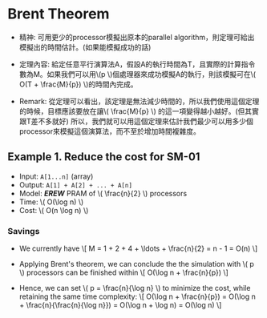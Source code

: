 # Brent Theorem

- 精神: 可用更少的processor模擬出原本的parallel algorithm，則定理可給出模擬出的時間估計。(如果能模擬成功的話)

- 定理內容:
給定任意平行演算法A，假設A的執行時間為T，且實際的計算指令數為M。如果我們可以用\\(p \\)個處理器來成功模擬A的執行，則該模擬可在\\( O(T + \frac{M}{p}) \\)的時間內完成。

- Remark:
  從定理可以看出，該定理是無法減少時間的，所以我們使用這個定理的時候，目標應該要放在讓\\( \frac{M}{p} \\) 的這一項變得越小越好。(但其實跟T差不多就好)
  所以，我們就可以用這個定理來估計我們最少可以用多少個processor來模擬這個演算法，而不至於增加時間複雜度。


## Example 1. Reduce the cost for SM-01
- Input: `A[1...n]` (array)
- Output: `A[1] + A[2] + ... + A[n]`
- Model: ***EREW*** PRAM of \\( \frac{n}{2} \\) processors
- Time: \\( O(\log n) \\)
- Cost: \\( O(n \log n) \\)

### Savings
- We currently have
\\[
M = 1 + 2 + 4 + \ldots + \frac{n}{2} = n - 1 = O(n)
\\]

- Applying Brent's theorem, we can conclude the the simulation with \\( p \\) processors can be finished within
\\[
O(\log n + \frac{n}{p})
\\]
- Hence, we can set \\( p = \frac{n}{\log n} \\) to minimize the cost, while retaining the same time complexity:
\\[
O(\log n + \frac{n}{p}) = O(\log n + \frac{n}{\frac{n}{\log n}}) = O(\log n + \log n) = O(\log n)
\\]




